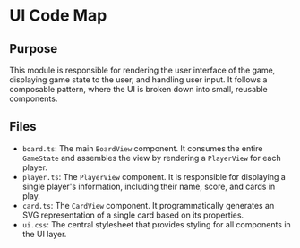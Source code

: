 # UI Code Map

## Purpose
This module is responsible for rendering the user interface of the game, displaying game state to the user, and handling user input. It follows a composable pattern, where the UI is broken down into small, reusable components.

## Files
-   `board.ts`: The main `BoardView` component. It consumes the entire `GameState` and assembles the view by rendering a `PlayerView` for each player.
-   `player.ts`: The `PlayerView` component. It is responsible for displaying a single player's information, including their name, score, and cards in play.
-   `card.ts`: The `CardView` component. It programmatically generates an SVG representation of a single card based on its properties.
-   `ui.css`: The central stylesheet that provides styling for all components in the UI layer. 